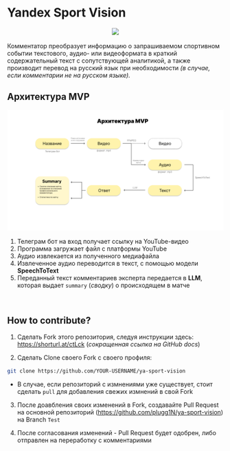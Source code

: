 <h1>Yandex Sport Vision</h1>

<p align="center">
<img src="https://img.shields.io/badge/PYTHON-black?style=for-the-badge&logo=python&logoColor=gold"/> <!--Py-->
</p>

Комментатор преобразует информацию о запрашиваемом спортивном событии текстового, аудио- или видеоформата в краткий содержательный текст с сопутствующей аналитикой, а также производит перевод на русский язык при необходимости *(в случае, если комментарии не на русском языке).*
<br>

<h2>Архитектура MVP</h2>

<img src='Images/architecture.png'>

<br>

1. Телеграм бот на вход получает ссылку на YouTube-видео
2. Программа загружает файл с платформы YouTube
3. Аудио извлекается из полученного медиафайла
4. Извлеченное аудио переводится в текст, с помощью модели **SpeechToText**
5. Переданный текст комментариев эксперта передается в **LLM**, которая выдает `summary` (*сводку*) о происходящем в матче

<br>

<h2>How to contribute?</h2>

1. Сделать Fork этого репозитория, следуя инструкции здесь: https://shorturl.at/ctLck (*сокращенная ссылка на GitHub docs*)

2. Сделать Clone своего Fork с своего профиля:
```bash
git clone https://github.com/YOUR-USERNAME/ya-sport-vision
```
- В случае, если репозиторий с измнениями уже существует, стоит сделать `pull` для добавления свежих измнений в свой Fork

3. После доавбления своих изменений в Fork, создавайте Pull Request на основной репозиторий (https://github.com/plugg1N/ya-sport-vision) на Branch `Test`

4. После согласования изменений - Pull Request будет одобрен, либо отправлен на переработку с комментариями
